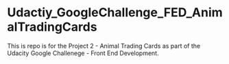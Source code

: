 # Udactiy_GoogleChallenge_FED_AnimalTradingCards

This is repo is for the Project 2 - Animal Trading Cards as part of the Udacity Google Challenege - Front End Development.

